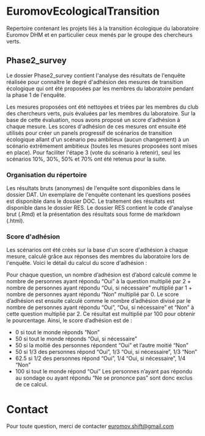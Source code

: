 # EuromovEcologicalTransition

Repertoire contenant les projets liés à la transition écologique du laboratoire Euromov DHM et en particulier ceux menés par le groupe des chercheurs verts.

## Phase2_survey
Le dossier Phase2_survey contient l'analyse des résultats de l'enquête réalisée pour connaître le degré d'adhésion des mesures de transition écologique qui ont été proposées par les membres du laboratoire pendant la phase 1 de l'enquête.

Les mesures proposées ont été nettoyées et triées par les membres du club des chercheurs verts, puis évaluées par les membres du laboratoire. Sur la base de cette évaluation, nous avons proposé un score d'adhésion à chaque mesure. Les scores d'adhésion de ces mesures ont ensuite été utilisés pour créer un panels progressif de scénarios de transition écologique allant d'un scénario peu ambitieux (aucun changement) à un scénario extrêmement ambitieux (toutes les mesures proposées sont mises en place). Pour faciliter l'étape 3 (vote du scénario à retenir), seul les scénarios 10%, 30%, 50% et 70% ont été retenus pour la suite.

### Organisation du répertoire
Les résultats bruts (anonymes) de l'enquête sont disponibles dans le dossier DAT.
Un exemplaire de l'enquête contenant les questions posées est disponible dans le dossier DOC.
Le traitement des résultats est disponible dans le dossier RES.
Le dossier RES contient le code d'analyse brut (.Rmd) et la présentation des résultats sous forme de markdown (.html).

### Score d'adhésion
Les scénarios ont été créés sur la base d'un score d'adhésion à chaque mesure, calculé grâce aux réponses des membres du laboratoire lors de l'enquête. Voici le détail du calcul du score d'adhésion :

Pour chaque question, un nombre d’adhésion est d’abord calculé comme le nombre de personnes ayant répondu “Oui” à la question multiplié par 2 + nombre de personnes ayant répondu “Oui, si nécessaire” multiplié par 1 + nombre de personnes ayant répondu “Non” multiplié par 0.
Le score d’adhésion est ensuite calculé comme le nombre d’adhésion divisé par le nombre de personnes ayant répondu “Oui”, “Oui, si nécessaire” et “Non” à cette question multiplié par 2. Ce résultat est multiplié par 100 pour obtenir le pourcentage.
Ainsi, le score d’adhésion est de :
- 0 si tout le monde réponds “Non”
- 50 si tout le monde réponds “Oui, si nécessaire”
- 50 si la moitié des personnes répondent “Oui” et l’autre moitié “Non”
- 50 si 1/3 des personnes répond “Oui”, 1/3 “Oui, si nécessaire”, 1/3 “Non”
- 62.5 si 1/2 des personnes répond “Oui”, 1/4 “Oui, si nécessaire”, 1/4 “Non”
- 100 si tout le monde répond “Oui”
Les personnes n’ayant pas répondu au sondage ou ayant répondu “Ne se prononce pas” sont donc exclus de ce calcul.

# Contact
Pour toute question, merci de contacter euromov.shift@gmail.com
